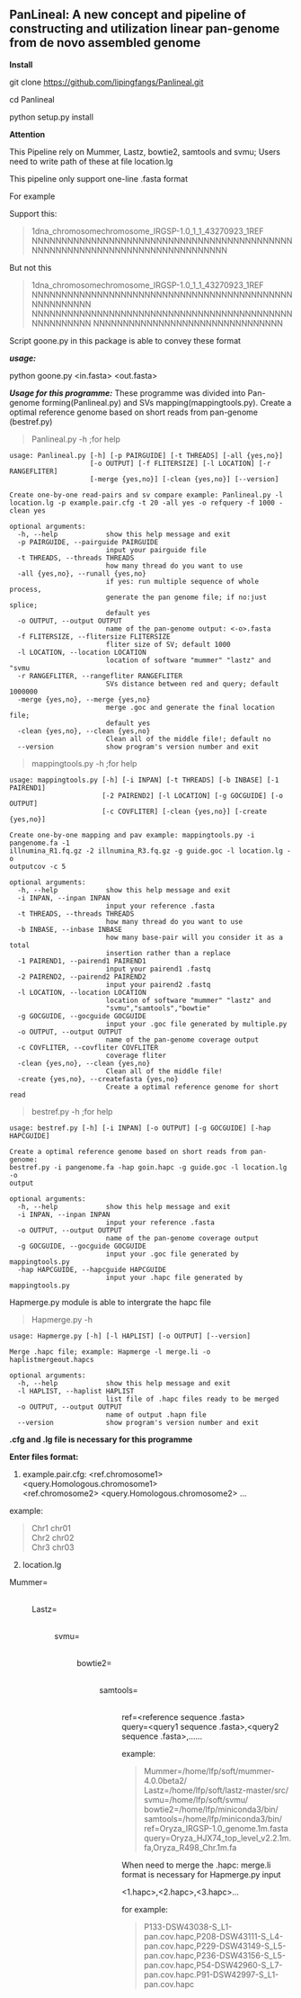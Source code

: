 PanLineal: A new concept and pipeline of constructing and utilization linear pan-genome from de novo assembled genome
--------------------


**Install** 

git clone https://github.com/lipingfangs/Panlineal.git

cd Panlineal

python setup.py install

**Attention**

This Pipeline rely on Mummer, Lastz, bowtie2, samtools and svmu; Users need to write path of these at file location.lg   

This pipeline only support one-line .fasta format

For example 

Support this:

>1dna_chromosomechromosome_IRGSP-1.0_1_1_43270923_1REF
NNNNNNNNNNNNNNNNNNNNNNNNNNNNNNNNNNNNNNNNNNNNNNNNNNNNNNNNNNNNNNNNNNNNNNNNNNNNN

But not this

>1dna_chromosomechromosome_IRGSP-1.0_1_1_43270923_1REF
NNNNNNNNNNNNNNNNNNNNNNNNNNNNNNNNNNNNNNNNNNNNNNNNNNNNNN
NNNNNNNNNNNNNNNNNNNNNNNNNNNNNNNNNNNNNNNNNNNNNNNNNNNNNN
NNNNNNNNNNNNNNNNNNNNNNNNNNNNNNNN

Script goone.py in this package is able to convey these format

***usage:***

python goone.py <in.fasta> <out.fasta>

***Usage for this programme:***
These programme was divided into Pan-genome forming(Panlineal.py) and SVs mapping(mappingtools.py). Create a optimal reference genome based on short reads from pan-genome (bestref.py) 

>Panlineal.py -h ;for help
```
usage: Panlineal.py [-h] [-p PAIRGUIDE] [-t THREADS] [-all {yes,no}]
                    [-o OUTPUT] [-f FLITERSIZE] [-l LOCATION] [-r RANGEFLITER]
                    [-merge {yes,no}] [-clean {yes,no}] [--version]

Create one-by-one read-pairs and sv compare example: Panlineal.py -l location.lg -p example.pair.cfg -t 20 -all yes -o refquery -f 1000 -clean yes

optional arguments:
  -h, --help            show this help message and exit
  -p PAIRGUIDE, --pairguide PAIRGUIDE
                        input your pairguide file                    
  -t THREADS, --threads THREADS
                        how many thread do you want to use                    
  -all {yes,no}, --runall {yes,no}
                        if yes: run multiple sequence of whole process,
                        generate the pan genome file; if no:just splice;
                        default yes             
  -o OUTPUT, --output OUTPUT
                        name of the pan-genome output: <-o>.fasta                     
  -f FLITERSIZE, --flitersize FLITERSIZE
                        fliter size of SV; default 1000                
  -l LOCATION, --location LOCATION
                        location of software "mummer" "lastz" and "svmu                 
  -r RANGEFLITER, --rangefliter RANGEFLITER
                        SVs distance between red and query; default 1000000                   
  -merge {yes,no}, --merge {yes,no}
                        merge .goc and generate the final location file;
                        default yes                   
  -clean {yes,no}, --clean {yes,no}
                        Clean all of the middle file!; default no                  
  --version             show program's version number and exit
```
>mappingtools.py -h ;for help

```
usage: mappingtools.py [-h] [-i INPAN] [-t THREADS] [-b INBASE] [-1 PAIREND1]
                       [-2 PAIREND2] [-l LOCATION] [-g GOCGUIDE] [-o OUTPUT]
                       [-c COVFLITER] [-clean {yes,no}] [-create {yes,no}]

Create one-by-one mapping and pav example: mappingtools.py -i pangenome.fa -1
illnumina_R1.fq.gz -2 illnumina_R3.fq.gz -g guide.goc -l location.lg -o
outputcov -c 5

optional arguments:
  -h, --help            show this help message and exit
  -i INPAN, --inpan INPAN
                        input your reference .fasta
  -t THREADS, --threads THREADS
                        how many thread do you want to use
  -b INBASE, --inbase INBASE
                        how many base-pair will you consider it as a total
                        insertion rather than a replace
  -1 PAIREND1, --pairend1 PAIREND1
                        input your pairend1 .fastq
  -2 PAIREND2, --pairend2 PAIREND2
                        input your pairend2 .fastq
  -l LOCATION, --location LOCATION
                        location of software "mummer" "lastz" and
                        "svmu","samtools","bowtie"
  -g GOCGUIDE, --gocguide GOCGUIDE
                        input your .goc file generated by multiple.py
  -o OUTPUT, --output OUTPUT
                        name of the pan-genome coverage output
  -c COVFLITER, --covfliter COVFLITER
                        coverage fliter
  -clean {yes,no}, --clean {yes,no}
                        Clean all of the middle file!
  -create {yes,no}, --createfasta {yes,no}
                        Create a optimal reference genome for short read
```

>bestref.py -h ;for help

```
usage: bestref.py [-h] [-i INPAN] [-o OUTPUT] [-g GOCGUIDE] [-hap HAPCGUIDE]

Create a optimal reference genome based on short reads from pan-genome:
bestref.py -i pangenome.fa -hap goin.hapc -g guide.goc -l location.lg -o
output

optional arguments:
  -h, --help            show this help message and exit
  -i INPAN, --inpan INPAN
                        input your reference .fasta
  -o OUTPUT, --output OUTPUT
                        name of the pan-genome coverage output
  -g GOCGUIDE, --gocguide GOCGUIDE
                        input your .goc file generated by mappingtools.py
  -hap HAPCGUIDE, --hapcguide HAPCGUIDE
                        input your .hapc file generated by mappingtools.py

```
Hapmerge.py module is able to intergrate the hapc file 
>Hapmerge.py -h 
```
usage: Hapmerge.py [-h] [-l HAPLIST] [-o OUTPUT] [--version]

Merge .hapc file; example: Hapmerge -l merge.li -o haplistmergeout.hapcs

optional arguments:
  -h, --help            show this help message and exit
  -l HAPLIST, --haplist HAPLIST
                        list file of .hapc files ready to be merged
  -o OUTPUT, --output OUTPUT
                        name of output .hapn file
  --version             show program's version number and exit

```

**.cfg and .lg file is necessary for this programme** 

**Enter files format:**

1.  example.pair.cfg:
<ref.chromosome1> <query.Homologous.chromosome1>  
<ref.chromosome2> <query.Homologous.chromosome2>
...

example:

>Chr1	chr01  
Chr2	chr02  
Chr3	chr03  

2.  location.lg

Mummer=<Dir of software mummer>  
Lastz=<Dir of software lastz>   
svmu=<Dir of software svmu>    
bowtie2=<Dir of software bowtie2>   
samtools=<Dir of software samtools>    
ref=<reference sequence .fasta>  
query=<query1 sequence .fasta>,<query2 sequence .fasta>,......  

example:

>Mummer=/home/lfp/soft/mummer-4.0.0beta2/  
Lastz=/home/lfp/soft/lastz-master/src/  
svmu=/home/lfp/soft/svmu/  
bowtie2=/home/lfp/miniconda3/bin/  
samtools=/home/lfp/miniconda3/bin/  
ref=Oryza_IRGSP-1.0_genome.1m.fasta  
query=Oryza_HJX74_top_level_v2.2.1m.fa,Oryza_R498_Chr.1m.fa  

When need to merge the .hapc:
merge.li format is necessary for Hapmerge.py input

<1.hapc>,<2.hapc>,<3.hapc>...

for example:
>P133-DSW43038-S_L1-pan.cov.hapc,P208-DSW43111-S_L4-pan.cov.hapc,P229-DSW43149-S_L5-pan.cov.hapc,P236-DSW43156-S_L5-pan.cov.hapc,P54-DSW42960-S_L7-pan.cov.hapc.P91-DSW42997-S_L1-pan.cov.hapc


